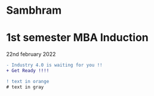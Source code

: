 # Sambhram

# 1st semester MBA Induction 

22nd february 2022 


```diff
- Industry 4.0 is waiting for you !!
+ Get Ready !!!!
```


```diff
! text in orange
# text in gray
```





